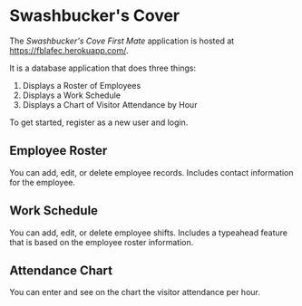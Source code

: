 Swashbucker's Cover
===================
The *Swashbucker's Cove _First Mate_* application is hosted at https://fblafec.herokuapp.com/.

It is a database application that does three things:

1. Displays a Roster of Employees
2. Displays a Work Schedule
3. Displays a Chart of Visitor Attendance by Hour

To get started, register as a new user and login.

Employee Roster
---------------
You can add, edit, or delete employee records. Includes contact information for the employee.

Work Schedule
-------------
You can add, edit, or delete employee shifts. Includes a typeahead feature that is based on the employee roster information.

Attendance Chart
----------------
You can enter and see on the chart the visitor attendance per hour.
